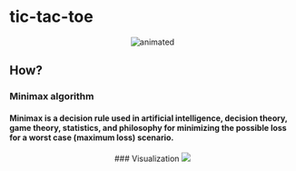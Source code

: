# tic-tac-toe

<p align="center">
  <img src="https://media.giphy.com/media/i8qoflakevjiDvXLu2/giphy.gif" alt="animated" />
</p>

## How?
### Minimax algorithm
#### Minimax is a decision rule used in artificial intelligence, decision theory, game theory, statistics, and philosophy for minimizing the possible loss for a worst case (maximum loss) scenario.

<p align="center">
  ### Visualization
  <img src="https://www.researchgate.net/publication/262672371/figure/fig1/AS:393455625883662@1470818539933/Game-tree-for-Tic-Tac-Toe-game-using-MiniMax-algorithm.png" />
</p>

